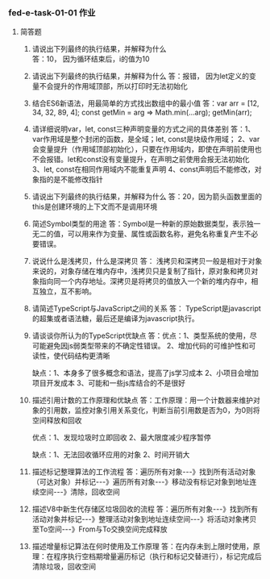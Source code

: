 ### fed-e-task-01-01 作业
1. 简答题
    1. 请说出下列最终的执行结果，并解释为什么   
    答：10， 因为循环结束后，i的值为10

    2. 请说出下列最终的执行结果，并解释为什么
    答：报错， 因为let定义的变量不会提升的作用域顶部，所以打印时无法初始化

    3. 结合ES6新语法，用最简单的方式找出数组中的最小值
    答：var arr = [12, 34, 32, 89, 4];
        const getMin = arg => Math.min(...arg);
        getMin(arr);
    
    4. 请详细说明var，let, const三种声明变量的方式之间的具体差别
    答：1、var作用域是整个封闭的函数，是全域；let, const是块级作用域；
        2、var会变量提升（作用域顶部初始化），只要在作用域内，即使在声明前使用也不会报错。let和const没有变量提升，在声明之前使用会报无法初始化
        3、let, const在相同作用域内不能重复声明
        4、const声明后不能修改，对象指的是不能修改指针
    
    5. 请说出下列最终的执行结果，并解释为什么
    答：20，因为箭头函数里面的this是创建环境的上下文而不是调用环境

    6. 简述Symbol类型的用途
    答：Symbol是一种新的原始数据类型，表示独一无二的值，可以用来作为变量、属性或函数名称，避免名称重复产生不必要错误。

    7. 说说什么是浅拷贝，什么是深拷贝
    答： 浅拷贝和深拷贝一般是相对于对象来说的，对象存储在堆内存中，浅拷贝只是复制了指针，原对象和拷贝对象指向同一个内存地址。深拷贝是将拷贝的值放入一个新的堆内存中，相互独立，互不影响。

    8. 请简述TypeScript与JavaScript之间的关系
    答： TypeScript是javascript的超集或者语法糖，最后还是编译为javascript执行。

    9. 请谈谈你所认为的TypeScript优缺点
    答：优点：1、类型系统的使用，尽可能避免因js弱类型带来的不确定性错误。
             2、增加代码的可维护性和可读性，使代码结构更清晰


        缺点：1、本身多了很多概念和语法，提高了js学习成本
              2、小项目会增加项目开发成本
              3、可能和一些js库结合的不是很好

    10. 描述引用计数的工作原理和优缺点
    答：工作原理：用一个计数器来维护对象的引用数，监控对象引用关系变化，判断当前引用数是否为0，为0则将空间释放和回收
    
        优点：1、发现垃圾时立即回收 
             2、最大限度减少程序暂停

        缺点：1、无法回收循环应用的对象
              2、时间开销大

    11. 描述标记整理算法的工作流程
    答：遍历所有对象---》找到所有活动对象（可达对象）并标记---》遍历所有对象---》移动没有标记对象到地址连续空间---》清除，回收空间

    12. 描述V8中新生代存储区垃圾回收的流程
    答：遍历所有对象---》找到所有活动对象并标记---》整理活动对象到地址连续空间---》将活动对象拷贝至To空间---》From与To交换空间完成释放

    13. 描述增量标记算法在何时使用及工作原理
    答：在内存未到上限时使用，原理：在程序执行空档期增量遍历标记（执行和标记交替进行），标记完成后清除垃圾，回收空间




    


    
